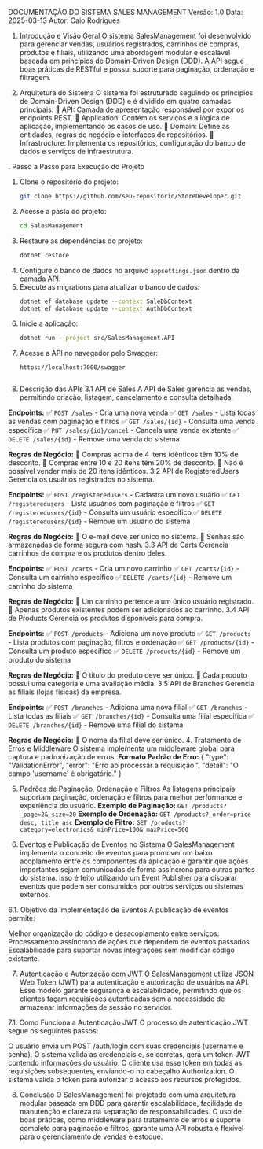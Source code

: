 DOCUMENTAÇÃO DO SISTEMA SALES MANAGEMENT
Versão: 1.0
Data: 2025-03-13
Autor: Caio Rodrigues

1. Introdução e Visão Geral
O sistema SalesManagement foi desenvolvido para gerenciar vendas, usuários registrados, carrinhos de compras, produtos e filiais, utilizando uma abordagem modular e escalável baseada em princípios de Domain-Driven Design (DDD). A API segue boas práticas de RESTful e possui suporte para paginação, ordenação e filtragem.

2. Arquitetura do Sistema
O sistema foi estruturado seguindo os princípios de Domain-Driven Design (DDD) e é dividido em quatro camadas principais:
🔹 API: Camada de apresentação responsável por expor os endpoints REST.
🔹 Application: Contém os serviços e a lógica de aplicação, implementando os casos de uso.
🔹 Domain: Define as entidades, regras de negócio e interfaces de repositórios.
🔹 Infrastructure: Implementa os repositórios, configuração do banco de dados e serviços de infraestrutura.

. Passo a Passo para Execução do Projeto
1. Clone o repositório do projeto:
   ```bash
   git clone https://github.com/seu-repositorio/StoreDeveloper.git
   ```
2. Acesse a pasta do projeto:
   ```bash
   cd SalesManagement
   ```
3. Restaure as dependências do projeto:
   ```bash
   dotnet restore
   ```
4. Configure o banco de dados no arquivo `appsettings.json` dentro da camada API.
5. Execute as migrations para atualizar o banco de dados:
   ```bash
   dotnet ef database update --context SaleDbContext
   dotnet ef database update --context AuthDbContext
   ```
6. Inicie a aplicação:
   ```bash
   dotnet run --project src/SalesManagement.API
   ```
7. Acesse a API no navegador pelo Swagger:
   ```
   https://localhost:7000/swagger


3. Descrição das APIs
3.1 API de Sales
A API de Sales gerencia as vendas, permitindo criação, listagem, cancelamento e consulta detalhada.

**Endpoints:**
✅ `POST /sales` - Cria uma nova venda
✅ `GET /sales` - Lista todas as vendas com paginação e filtros
✅ `GET /sales/{id}` - Consulta uma venda específica
✅ `PUT /sales/{id}/cancel` - Cancela uma venda existente
✅ `DELETE /sales/{id}` - Remove uma venda do sistema

**Regras de Negócio:**
🔹 Compras acima de 4 itens idênticos têm 10% de desconto.
🔹 Compras entre 10 e 20 itens têm 20% de desconto.
🔹 Não é possível vender mais de 20 itens idênticos.
3.2 API de RegisteredUsers
Gerencia os usuários registrados no sistema.

**Endpoints:**
✅ `POST /registeredusers` - Cadastra um novo usuário
✅ `GET /registeredusers` - Lista usuários com paginação e filtros
✅ `GET /registeredusers/{id}` - Consulta um usuário específico
✅ `DELETE /registeredusers/{id}` - Remove um usuário do sistema

**Regras de Negócio:**
🔹 O e-mail deve ser único no sistema.
🔹 Senhas são armazenadas de forma segura com hash.
3.3 API de Carts
Gerencia carrinhos de compra e os produtos dentro deles.

**Endpoints:**
✅ `POST /carts` - Cria um novo carrinho
✅ `GET /carts/{id}` - Consulta um carrinho específico
✅ `DELETE /carts/{id}` - Remove um carrinho do sistema

**Regras de Negócio:**
🔹 Um carrinho pertence a um único usuário registrado.
🔹 Apenas produtos existentes podem ser adicionados ao carrinho.
3.4 API de Products
Gerencia os produtos disponíveis para compra.

**Endpoints:**
✅ `POST /products` - Adiciona um novo produto
✅ `GET /products` - Lista produtos com paginação, filtros e ordenação
✅ `GET /products/{id}` - Consulta um produto específico
✅ `DELETE /products/{id}` - Remove um produto do sistema

**Regras de Negócio:**
🔹 O título do produto deve ser único.
🔹 Cada produto possui uma categoria e uma avaliação média.
3.5 API de Branches
Gerencia as filiais (lojas físicas) da empresa.

**Endpoints:**
✅ `POST /branches` - Adiciona uma nova filial
✅ `GET /branches` - Lista todas as filiais
✅ `GET /branches/{id}` - Consulta uma filial específica
✅ `DELETE /branches/{id}` - Remove uma filial do sistema

**Regras de Negócio:**
🔹 O nome da filial deve ser único.
4. Tratamento de Erros e Middleware
O sistema implementa um middleware global para captura e padronização de erros.
**Formato Padrão de Erro:**
{
  "type": "ValidationError",
  "error": "Erro ao processar a requisição.",
  "detail": "O campo 'username' é obrigatório."
}

5. Padrões de Paginação, Ordenação e Filtros
As listagens principais suportam paginação, ordenação e filtros para melhor performance e experiência do usuário.
**Exemplo de Paginação:** `GET /products?_page=2&_size=20`
**Exemplo de Ordenação:** `GET /products?_order=price desc, title asc`
**Exemplo de Filtro:** `GET /products?category=electronics&_minPrice=100&_maxPrice=500`

6. Eventos e Publicação de Eventos no Sistema
O SalesManagement implementa o conceito de eventos para promover um baixo acoplamento entre os componentes da aplicação e garantir que ações importantes sejam comunicadas de forma assíncrona para outras partes do sistema. Isso é feito utilizando um Event Publisher para disparar eventos que podem ser consumidos por outros serviços ou sistemas externos.

6.1. Objetivo da Implementação de Eventos
A publicação de eventos permite:

Melhor organização do código e desacoplamento entre serviços.
Processamento assíncrono de ações que dependem de eventos passados.
Escalabilidade para suportar novas integrações sem modificar código existente.

7. Autenticação e Autorização com JWT
O SalesManagement utiliza JSON Web Token (JWT) para autenticação e autorização de usuários na API. Esse modelo garante segurança e escalabilidade, permitindo que os clientes façam requisições autenticadas sem a necessidade de armazenar informações de sessão no servidor.

7.1. Como Funciona a Autenticação JWT
O processo de autenticação JWT segue os seguintes passos:

O usuário envia um POST /auth/login com suas credenciais (username e senha).
O sistema valida as credenciais e, se corretas, gera um token JWT contendo informações do usuário.
O cliente usa esse token em todas as requisições subsequentes, enviando-o no cabeçalho Authorization.
O sistema valida o token para autorizar o acesso aos recursos protegidos.

8. Conclusão
O SalesManagement foi projetado com uma arquitetura modular baseada em DDD para garantir escalabilidade, facilidade de manutenção e clareza na separação de responsabilidades. O uso de boas práticas, como middleware para tratamento de erros e suporte completo para paginação e filtros, garante uma API robusta e flexível para o gerenciamento de vendas e estoque.